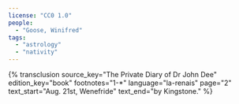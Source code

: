 ```yaml
---
license: "CC0 1.0"
people:
  - "Goose, Winifred"
tags:
  - "astrology"
  - "nativity"
---
```

{% transclusion
  source_key="The Private Diary of Dr John Dee"
  edition_key="book"
  footnotes="1-*"
  language="la-renais"
  page="2"
  text_start="Aug. 21st, Wenefride"
  text_end="by Kingstone."
%}
